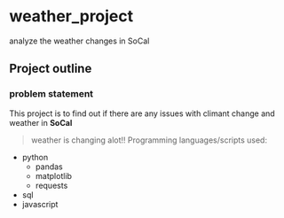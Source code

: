 # weather_project
analyze the weather changes in SoCal

## Project outline

### problem statement
This project is to find out if there are any issues with climant change and weather in **SoCal**
> weather is changing alot!!
Programming languages/scripts used:
* python
  - pandas
  - matplotlib
  - requests
* sql
* javascript

